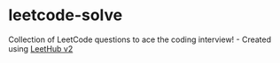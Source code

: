 # leetcode-solve
Collection of LeetCode questions to ace the coding interview! - Created using [LeetHub v2](https://github.com/arunbhardwaj/LeetHub-2.0)
